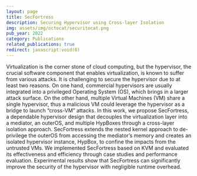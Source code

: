 ```yaml
---
layout: page
title: SecFortress
description: Securing Hypervisor using Cross-layer Isolation
img: assets/img/octocat/securitocat.png
pub_year: 2022
category: Publications
related_publications: true
redirect: javascript:void(0)
---
```


Virtualization is the corner stone of cloud computing, but the hypervisor, the crucial software component that enables virtualization, is known to suffer from various attacks. It is challenging to secure the hypervisor due to at least two reasons. On one hand, commercial hypervisors are usually integrated into a privileged Operating System (OS), which brings in a larger attack surface. On the other hand, multiple Virtual Machines (VM) share a single hypervisor, thus a malicious VM could leverage the hypervisor as a bridge to launch “cross-VM” attacks. In this work, we propose SecFortress, a dependable hypervisor design that decouples the virtualization layer into a mediator, an outerOS, and multiple HypBoxes through a cross-layer isolation approach. SecFortress extends the nested kernel approach to de-privilege the outerOS from accessing the mediator’s memory and creates an isolated hypervisor instance, HypBox, to confine the impacts from the untrusted VMs. We implemented SecFortress based on KVM and evaluated its effectiveness and efficiency through case studies and performance evaluation. Experimental results show that SecFortress can significantly improve the security of the hypervisor with negligible runtime overhead.
